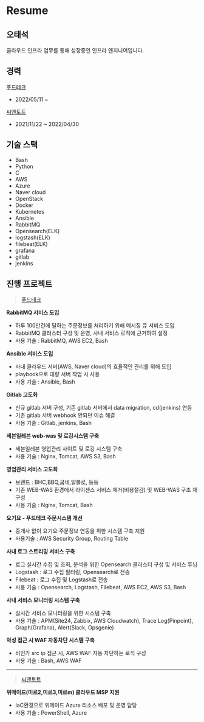 Resume
=============

오태석
-------------
클라우드 인프라 업무를 통해 성장중인 인프라 엔지니어입니다.

경력
-------------
[푸드테크](https://www.foodtechkorea.com/)
- 2022/05/11 ~

[씨앤토트](https://www.cnthoth.com/)
- 2021/11/22 ~ 2022/04/30



기술 스택
-------------
- Bash
- Python
- C
- AWS
- Azure
- Naver cloud
- OpenStack
- Docker
- Kubernetes
- Ansible
- RabbitMQ
- Opensearch(ELK)
- logstash(ELK)
- filebeat(ELK)
- grafana
- gitlab
- jenkins


진행 프로젝트
-------------
> [푸드테크](https://www.foodtechkorea.com/)

 __RabbitMQ 서비스 도입__
- 하루 100만건에 달하는 주문정보를 처리하기 위해 메시징 큐 서비스 도입
- RabbitMQ 클러스터 구성 및 운영, 사내 서비스 로직에 근거하여 설정
- 사용 기술 : RabbitMQ, AWS EC2, Bash

__Ansible 서비스 도입__
- 사내 클라우드 서버(AWS, Naver cloud)의 효율적인 관리를 위해 도입
- playbook으로 대량 서버 작업 시 사용
- 사용 기술 : Ansible, Bash

__Gitlab 고도화__
- 신규 gitlab 서버 구성, 기존 gitlab 서버에서 data migration, cd(jenkins) 연동
- 기존 gitlab 서버 webhook 안되던 이슈 해결
- 사용 기술 : Gitlab, jenkins, Bash
 
__세븐일레븐 web-was 및 로깅시스템 구축__
- 세븐일레븐 영업관리 사이트 및 로깅 시스템 구축
- 사용 기술 : Nginx, Tomcat, AWS S3, Bash

__영업관리 서비스 고도화__
- 브랜드 : BHC,BBQ,굽네,알볼로, 등등
- 기존 WEB-WAS 환경에서 라이센스 서비스 제거(비용절감) 및 WEB-WAS 구조 재구성
- 사용 기술 : Nginx, Tomcat, Bash

__요기요 - 푸드테크 주문시스템 개선__
- 중개사 없이 요기요 주문정보 연동을 위한 시스템 구축 지원
- 사용기술 : AWS Security Group, Routing Table

__사내 로그 스트리밍 서비스 구축__
- 로그 실시간 수집 및 조회, 분석을 위한 Opensearch 클러스터 구성 및 서비스 튜닝  
- Logstash : 로그 수집 필터링, Opensearch로 전송
- Filebeat : 로그 수집 및 Logstash로 전송
- 사용 기술 : Opensearch, Logstash, Filebeat, AWS EC2, AWS S3, Bash

__사내 서비스 모니터링 시스템 구축__
- 실시간 서비스 모니터링을 위한 시스템 구축 
- 사용 기술 : APM(Site24, Zabbix, AWS Cloudwatch), Trace Log(Pinpoint), Graph(Grafana), Alert(Slack, Opsgenie)

__악성 접근 시 WAF 자동차단 시스템 구축__
- 비인가 src ip 접근 시, AWS WAF 자동 차단하는 로직 구성
- 사용 기술 : Bash, AWS WAF

---------------------------------------
> [씨앤토트](https://www.cnthoth.com/)

__위메이드(미르2,미르3,미르m) 클라우드 MSP 지원__
- IaC환경으로 위메이드 Azure 리소스 배포 및 운영 담당
- 사용 기술 : PowerShell, Azure
